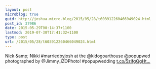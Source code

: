 ```yaml
---
layout: post
microblog: true
guid: http://joshua.micro.blog/2015/05/28/t603912260466049024.html
post_id: 37986
date: 2015-05-29T00:14:37+1100
lastmod: 2019-07-30T17:41:32+1100
type: post
url: /2015/05/28/t603912260466049024.html
---
```

Nick &amp;amp; Nikki #marriedbyjosh at the @kidogoarthouse @popupwed photographed by @Jimmy_iZOPhoto! #popupwedding [t.co/5zifgQgHt...](http://t.co/5zifgQgHte)
